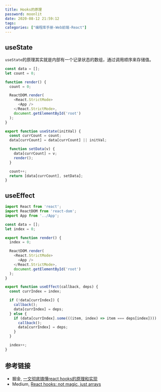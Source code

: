 ```yaml
---
title: Hooks的原理
password: moonlit
date: 2020-08-12 21:59:12
tags:
categories: ["编程库手册-Web前端-React"]
---
```


## useState

`useState`的原理其实就是内部有一个记录状态的数组，通过调用顺序来存储值。

```js
const data = [];
let count = 0;

function render() {
  count = 0;

  ReactDOM.render(
    <React.StrictMode>
      <App />
    </React.StrictMode>,
    document.getElementById('root')
  );
}

export function useState(initVal) {
  const currCount = count;
  data[currCount] = data[currCount] || initVal;

  function setData(v) {
    data[currCount] = v;
    render();
  }

  count++;
  return [data[currCount], setData];
}
```

## useEffect

```js
import React from 'react';
import ReactDOM from 'react-dom';
import App from '../App';

const data = [];
let index = 0;

export function render() {
  index = 0;

  ReactDOM.render(
    <React.StrictMode>
      <App />
    </React.StrictMode>,
    document.getElementById('root')
  );
}

export function useEffect(callback, deps) {
  const currIndex = index;

  if (!data[currIndex]) {
    callback();
    data[currIndex] = deps;
  } else {
    if (data[currIndex].some(((item, index) => item === deps[index]))) {
      callback();
      data[currIndex] = deps;
    }
  }

  index++;
}
```

## 参考链接

- 掘金, [一文彻底搞懂react hooks的原理和实现](https://juejin.im/post/6844903975838285838)
- Medium, [React hooks: not magic, just arrays](https://medium.com/@ryardley/react-hooks-not-magic-just-arrays-cd4f1857236e)